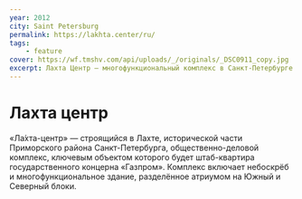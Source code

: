 ```yaml
---
year: 2012
city: Saint Petersburg
permalink: https://lakhta.center/ru/
tags:
    - feature
cover: https://wf.tmshv.com/api/uploads/_/originals/_DSC0911_copy.jpg
excerpt: Лахта Центр – многофункциональный комплекс в Санкт-Петербурге со штаб-квартирой группы «Газпром» и общественными пространствами, занимающими около трети площадей
---
```


# Лахта центр

«Ла́хта-центр» — строящийся в Лахте, исторической части Приморского района Санкт-Петербурга, общественно-деловой комплекс, ключевым объектом которого будет штаб-квартира государственного концерна «Газпром». Комплекс включает небоскрёб и многофункциональное здание, разделённое атриумом на Южный и Северный блоки.
